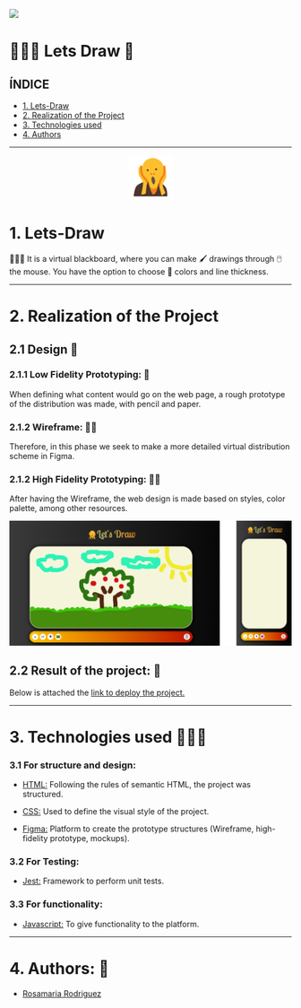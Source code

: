 ![](https://komarev.com/ghpvc/?username=LetsDraw&color=yellow)

# 👨🏼‍🎨 Lets Draw 🎨

## ÍNDICE
* [1. Lets-Draw](#1-Lets-Draw)
* [2. Realization of the Project](#2-Realización-del-Proyecto)
* [3. Technologies used](#3-Technologies-used)
* [4. Authors ](#4-Authors )

***
<div align="center">
  <img src="./src/img/edvard-munch.png" alt="Draw" width="80">
</div>

# 1. Lets-Draw

👨🏼‍🎨 It is a virtual blackboard, where you can make 🖌 drawings through 🖱 the mouse. You have the option to choose 🎨 colors and line thickness.

***

# 2. Realization of the Project
## 2.1 Design 📱
### 2.1.1 Low Fidelity Prototyping: 📝

When defining what content would go on the web page, a rough prototype of the distribution was made, with pencil and paper.

### 2.1.2 Wireframe: 🙋🏼
Therefore, in this phase we seek to make a more detailed virtual distribution scheme in Figma.

### 2.1.2 High Fidelity Prototyping: 💁🏼
After having the Wireframe, the web design is made based on styles, color palette, among other resources.

<div align="center">
  <img src="./src/img/Group.png" alt="Draw" width="800">
</div>

## 2.2 Result of the project: 📱

Below is attached the [link to deploy the project.](https://rjrch123.github.io/Lets-Draw/)

***

# 3. Technologies used 👩🏾‍💻
### 3.1 For structure and design:
-   [HTML:](https://developer.mozilla.org/es/docs/Web/HTML)  Following the rules of semantic HTML, the project was structured.

-   [CSS:](https://developer.mozilla.org/es/docs/Web/CSS) Used to define the visual style of the project.

-   [Figma:](https://www.figma.com) Platform to create the prototype structures (Wireframe, high-fidelity prototype, mockups).

### 3.2 For Testing:
-   [Jest:](https://jestjs.io/docs/es-ES/getting-started)  Framework to perform unit tests.
### 3.3 For functionality:
-   [Javascript:](https://developer.mozilla.org/es/docs/Web/JavaScript)  To give functionality to the platform.

***

# 4. Authors: 📍
-  [Rosamaria Rodriguez](https://github.com/RJRCH122)
